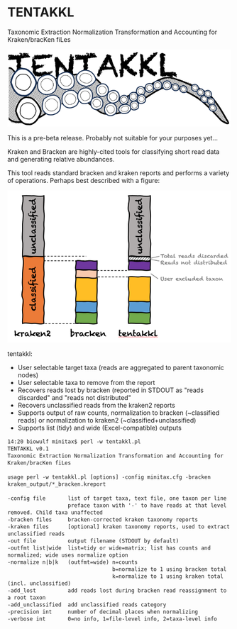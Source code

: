 # TENTAKKL
Taxonomic Extraction Normalization Transformation and Accounting for Kraken/bracKen fiLes

![TENTAKKL logo](tentakkl_logo.png "TENTAKKL")

This is a pre-beta release. Probably not suitable for your purposes yet...

Kraken and Bracken are highly-cited tools for classifying short read data and generating relative abundances.

This tool reads standard bracken and kraken reports and performs a variety of operations. Perhaps best described with a figure:

![tentakkl purpose](tentakkl_purpose.png "tentakkl read accounting")

tentakkl:

* User selectable target taxa (reads are aggregated to parent taxonomic nodes)
* User selectable taxa to remove from the report
* Recovers reads lost by bracken (reported in STDOUT as "reads discarded" and "reads not distributed"
* Recovers unclassified reads from the kraken2 reports
* Supports output of raw counts, normalization to bracken (~classified reads) or normalization to kraken2 (~classified+unclassified)
* Supports list (tidy) and wide (Excel-compatible) outputs
 
```
14:20 biowulf minitax$ perl -w tentakkl.pl 
TENTAKKL v0.1
Taxonomic Extraction Normalization Transformation and Accounting for Kraken/bracKen fiLes

usage perl -w tentakkl.pl [options] -config minitax.cfg -bracken kraken_output/*_bracken.kreport

-config file       list of target taxa, text file, one taxon per line
                   preface taxon with '-' to have reads at that level removed. Child taxa unaffected
-bracken files     bracken-corrected kraken taxonomy reports
-kraken files      [optional] kraken taxonomy reports, used to extract unclassified reads
-out file          output filename (STDOUT by default)
-outfmt list|wide  list=tidy or wide=matrix; list has counts and normalized; wide uses normalize option
-normalize n|b|k   (outfmt=wide) n=counts
                                 b=normalize to 1 using bracken total
                                 k=normalize to 1 using kraken total (incl. unclassified)
-add_lost          add reads lost during bracken read reassignment to a root taxon
-add_unclassified  add unclassified reads category
-precision int     number of decimal places when normalizing
-verbose int       0=no info, 1=file-level info, 2=taxa-level info
```
